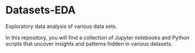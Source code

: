 # Datasets-EDA
Exploratory data analysis of various data sets.

In this repository, you will find a collection of Jupyter notebooks and Python scripts that uncover insights and patterns hidden in various datasets.
